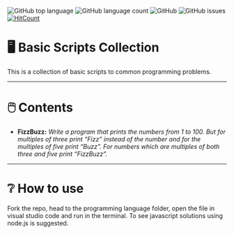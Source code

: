 ![GitHub top language](https://img.shields.io/github/languages/top/RosaleeKnight/basic-scripts-collection)
![GitHub language count](https://img.shields.io/github/languages/count/RosaleeKnight/basic-scripts-collection)
![GitHub](https://img.shields.io/github/license/RosaleeKnight/basic-scripts-collection)
![GitHub issues](https://img.shields.io/github/issues/RosaleeKnight/basic-scripts-collection)
[![HitCount](https://hits.dwyl.com/RosaleeKnight/basic-scripts-collection.svg?style=flat)](http://hits.dwyl.com/RosaleeKnight/basic-scripts-collection)

# 🖥️ Basic Scripts Collection
This is a collection of basic scripts to common programming problems. 

-----
# 🖱️ Contents

- **FizzBuzz:** *Write a program that prints the numbers from 1 to 100. But for multiples of three print “Fizz” instead of the number and for the multiples of five print “Buzz”. For numbers which are multiples of both three and five print “FizzBuzz”.*

-----
# ❔ How to use
Fork the repo, head to the programming language folder, open the file in visual studio code and run in the terminal. To see javascript solutions using node.js is suggested. 
